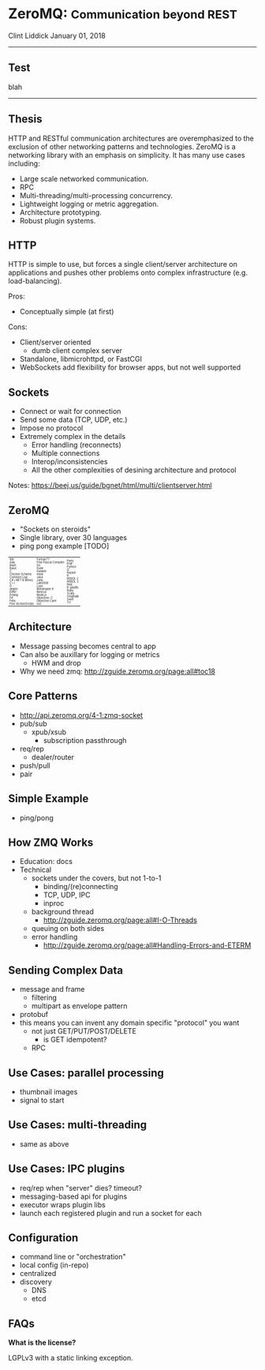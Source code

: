 # ZeroMQ: <small>Communication beyond REST</small>

Clint Liddick
January 01, 2018

---

## Test

blah


---

## Thesis

HTTP and RESTful communication architectures are overemphasized to the exclusion of other networking patterns and technologies.
ZeroMQ is a networking library with an emphasis on simplicity.
It has many use cases including:

- Large scale networked communication.
- RPC
- Multi-threading/multi-processing concurrency.
- Lightweight logging or metric aggregation.
- Architecture prototyping.
- Robust plugin systems.

## HTTP

HTTP is simple to use, but forces a single client/server architecture on applications and pushes other problems onto complex infrastructure (e.g. load-balancing).

Pros:
- Conceptually simple (at first)

Cons:
- Client/server oriented
    - dumb client complex server
- Standalone, libmicrohttpd, or FastCGI
- WebSockets add flexibility for browser apps, but not well supported

## Sockets

- Connect or wait for connection
- Send some data (TCP, UDP, etc.)
- Impose no protocol
- Extremely complex in the details
    - Error handling (reconnects)
    - Multiple connections
    - Interop/inconsistencies
    - All the other complexities of desining architecture and protocol

Notes:
https://beej.us/guide/bgnet/html/multi/clientserver.html

## ZeroMQ

- "Sockets on steroids"
- Single library, over 30 languages
- ping pong example [TODO]


<table style="font-size: .4em">
  <tr>
    <td>
8th<br>
Ada<br>
Bash<br>
Basic<br>
C<br>
Chicken Scheme<br>
Common Lisp<br>
C# (.NET & Mono)<br>
C++<br>
D<br>
delphi<br>
Eiffel<br>
Erlang<br>
F#<br>
Felix<br>
Flex (ActionScript)<br>
</td>
<td>
Fortran77<br>
Free Pascal Compiler<br>
Go<br>
Guile<br>
Haskell<br>
Haxe<br>
Java<br>
Julia<br>
LabVIEW<br>
Luas<br>
Metatrader 4<br>
Nimrod<br>
Node.js<br>
Objective-C<br>
Objective Caml<br>
ooc<br>
</td>
<td>
Perls<br>
PHP<br>
Python<br>
Q<br>
Racket<br>
R<br>
REBOL 2<br>
REBOL 3<br>
Red<br>
R (pbdR)<br>
Ruby<br>
Scala<br>
Smalltalk<br>
Swift<br>
Tcl<br>
    </td>
  </tr>
</table>

## Architecture

- Message passing becomes central to app
- Can also be auxillary for logging or metrics
    - HWM and drop
- Why we need zmq: http://zguide.zeromq.org/page:all#toc18

## Core Patterns

- http://api.zeromq.org/4-1:zmq-socket
- pub/sub
    - xpub/xsub
        - subscription passthrough
- req/rep
    - dealer/router
- push/pull
- pair

## Simple Example

- ping/pong

## How ZMQ Works

- Education: docs
- Technical
    - sockets under the covers, but not 1-to-1
        - binding/(re)connecting
        - TCP, UDP, IPC
        - inproc
    - background thread
		- http://zguide.zeromq.org/page:all#I-O-Threads
    - queuing on both sides
	- error handling
	    - http://zguide.zeromq.org/page:all#Handling-Errors-and-ETERM

## Sending Complex Data

- message and frame
    - filtering
    - multipart as envelope pattern
- protobuf
- this means you can invent any domain specific "protocol" you want
    - not just GET/PUT/POST/DELETE
        - is GET idempotent?
    - RPC

## Use Cases: parallel processing
- thumbnail images
- signal to start

## Use Cases: multi-threading
- same as above

## Use Cases: IPC plugins
- req/rep when "server" dies? timeout?
- messaging-based api for plugins
- executor wraps plugin libs
- launch each registered plugin and run a socket for each

## Configuration
- command line or "orchestration"
- local config (in-repo)
- centralized
- discovery
    - DNS
    - etcd


## FAQs

**What is the license?**

LGPLv3 with a static linking exception.
